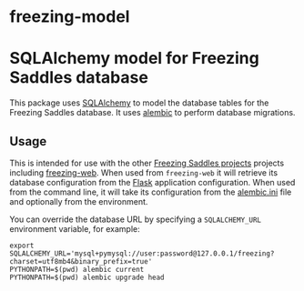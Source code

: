 # freezing-model
SQLAlchemy model for Freezing Saddles database
==============================================

This package uses [SQLAlchemy](https://www.sqlalchemy.org/) to model the
database tables for the Freezing Saddles database. It uses
[alembic](ihttps://pypi.org/project/alembic/) to perform database migrations. 

Usage
-----
This is intended for use with the other
[Freezing Saddles projects](https://github.org/freezingsaddles/) projects
including [freezing-web](https://github.org/freezingsaddles/freezing-web).
When used from `freezing-web` it will retrieve its database configuration
from the [Flask](http://flask.pocoo.org/) application configuration. When
used from the command line, it will take its configuration from the
[alembic.ini](alembic.ini) file and optionally from the environment.

You can override the database URL by specifying a `SQLALCHEMY_URL` environment
variable, for example:

    export SQLALCHEMY_URL='mysql+pymysql://user:password@127.0.0.1/freezing?charset=utf8mb4&binary_prefix=true'
    PYTHONPATH=$(pwd) alembic current
    PYTHONPATH=$(pwd) alembic upgrade head



